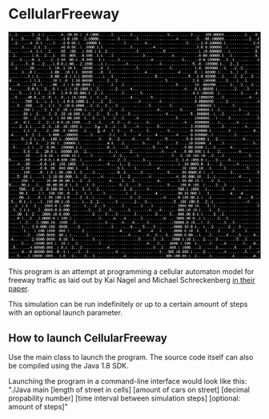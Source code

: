 # CellularFreeway
<p align="center">

![preview pic](title.png)

</p>


This program is an attempt at programming a cellular automaton model for freeway traffic as laid out by Kai Nagel and Michael Schreckenberg [in their paper](http://www.pd.infn.it/~agarfa/didattica/met_comp/lab_20140108/1992_origca.pdf).

This simulation can be run indefinitely or up to a certain amount of steps with an optional launch parameter.  

## How to launch CellularFreeway

Use the main class to launch the program. The source code itself can also be compiled using the Java 1.8 SDK.

Launching the program in a command-line interface would look like this:
"./Java main [length of street in cells] [amount of cars on street] [decimal propability number] [time interval between simulation steps] [optional: amount of steps]"